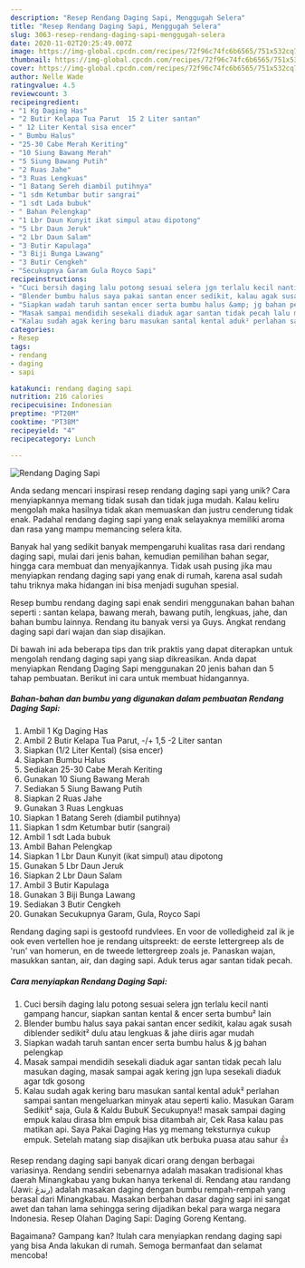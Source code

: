 ```yaml
---
description: "Resep Rendang Daging Sapi, Menggugah Selera"
title: "Resep Rendang Daging Sapi, Menggugah Selera"
slug: 3063-resep-rendang-daging-sapi-menggugah-selera
date: 2020-11-02T20:25:49.007Z
image: https://img-global.cpcdn.com/recipes/72f96c74fc6b6565/751x532cq70/rendang-daging-sapi-foto-resep-utama.jpg
thumbnail: https://img-global.cpcdn.com/recipes/72f96c74fc6b6565/751x532cq70/rendang-daging-sapi-foto-resep-utama.jpg
cover: https://img-global.cpcdn.com/recipes/72f96c74fc6b6565/751x532cq70/rendang-daging-sapi-foto-resep-utama.jpg
author: Nelle Wade
ratingvalue: 4.5
reviewcount: 3
recipeingredient:
- "1 Kg Daging Has"
- "2 Butir Kelapa Tua Parut  15 2 Liter santan"
- " 12 Liter Kental sisa encer"
- " Bumbu Halus"
- "25-30 Cabe Merah Keriting"
- "10 Siung Bawang Merah"
- "5 Siung Bawang Putih"
- "2 Ruas Jahe"
- "3 Ruas Lengkuas"
- "1 Batang Sereh diambil putihnya"
- "1 sdm Ketumbar butir sangrai"
- "1 sdt Lada bubuk"
- " Bahan Pelengkap"
- "1 Lbr Daun Kunyit ikat simpul atau dipotong"
- "5 Lbr Daun Jeruk"
- "2 Lbr Daun Salam"
- "3 Butir Kapulaga"
- "3 Biji Bunga Lawang"
- "3 Butir Cengkeh"
- "Secukupnya Garam Gula Royco Sapi"
recipeinstructions:
- "Cuci bersih daging lalu potong sesuai selera jgn terlalu kecil nanti gampang hancur, siapkan santan kental &amp; encer serta bumbu² lain"
- "Blender bumbu halus saya pakai santan encer sedikit, kalau agak susah diblender sedikit² dulu atau lengkuas &amp; jahe diiris agar mudah"
- "Siapkan wadah taruh santan encer serta bumbu halus &amp; jg bahan pelengkap"
- "Masak sampai mendidih sesekali diaduk agar santan tidak pecah lalu masukan daging, masak sampai agak kering jgn lupa sesekali diaduk agar tdk gosong"
- "Kalau sudah agak kering baru masukan santal kental aduk² perlahan sampai santan mengeluarkan minyak atau seperti kalio. Masukan Garam Sedikit² saja, Gula &amp; Kaldu BubuK Secukupnya!! masak sampai daging empuk kalau dirasa blm empuk bisa ditambah air, Cek Rasa kalau pas matikan api. Saya Pakai Daging Has yg memang teksturnya cukup empuk. Setelah matang siap disajikan utk berbuka puasa atau sahur 👍"
categories:
- Resep
tags:
- rendang
- daging
- sapi

katakunci: rendang daging sapi 
nutrition: 216 calories
recipecuisine: Indonesian
preptime: "PT20M"
cooktime: "PT38M"
recipeyield: "4"
recipecategory: Lunch

---
```



![Rendang Daging Sapi](https://img-global.cpcdn.com/recipes/72f96c74fc6b6565/751x532cq70/rendang-daging-sapi-foto-resep-utama.jpg)

Anda sedang mencari inspirasi resep rendang daging sapi yang unik? Cara menyiapkannya memang tidak susah dan tidak juga mudah. Kalau keliru mengolah maka hasilnya tidak akan memuaskan dan justru cenderung tidak enak. Padahal rendang daging sapi yang enak selayaknya memiliki aroma dan rasa yang mampu memancing selera kita.

Banyak hal yang sedikit banyak mempengaruhi kualitas rasa dari rendang daging sapi, mulai dari jenis bahan, kemudian pemilihan bahan segar, hingga cara membuat dan menyajikannya. Tidak usah pusing jika mau menyiapkan rendang daging sapi yang enak di rumah, karena asal sudah tahu triknya maka hidangan ini bisa menjadi suguhan spesial.

Resep bumbu rendang daging sapi enak sendiri menggunakan bahan bahan seperti : santan kelapa, bawang merah, bawang putih, lengkuas, jahe, dan bahan bumbu lainnya. Rendang itu banyak versi ya Guys. Angkat rendang daging sapi dari wajan dan siap disajikan.


Di bawah ini ada beberapa tips dan trik praktis yang dapat diterapkan untuk mengolah rendang daging sapi yang siap dikreasikan. Anda dapat menyiapkan Rendang Daging Sapi menggunakan 20 jenis bahan dan 5 tahap pembuatan. Berikut ini cara untuk membuat hidangannya.

<!--inarticleads1-->

##### Bahan-bahan dan bumbu yang digunakan dalam pembuatan Rendang Daging Sapi:

1. Ambil 1 Kg Daging Has
1. Ambil 2 Butir Kelapa Tua Parut, -/+ 1,5 -2 Liter santan
1. Siapkan  (1/2 Liter Kental) (sisa encer)
1. Siapkan  Bumbu Halus
1. Sediakan 25-30 Cabe Merah Keriting
1. Gunakan 10 Siung Bawang Merah
1. Sediakan 5 Siung Bawang Putih
1. Siapkan 2 Ruas Jahe
1. Gunakan 3 Ruas Lengkuas
1. Siapkan 1 Batang Sereh (diambil putihnya)
1. Siapkan 1 sdm Ketumbar butir (sangrai)
1. Ambil 1 sdt Lada bubuk
1. Ambil  Bahan Pelengkap
1. Siapkan 1 Lbr Daun Kunyit (ikat simpul) atau dipotong
1. Gunakan 5 Lbr Daun Jeruk
1. Siapkan 2 Lbr Daun Salam
1. Ambil 3 Butir Kapulaga
1. Gunakan 3 Biji Bunga Lawang
1. Sediakan 3 Butir Cengkeh
1. Gunakan Secukupnya Garam, Gula, Royco Sapi


Rendang daging sapi is gestoofd rundvlees. En voor de volledigheid zal ik je ook even vertellen hoe je rendang uitspreekt: de eerste lettergreep als de &#39;run&#39; van homerun, en de tweede lettergreep zoals je. Panaskan wajan, masukkan santan, air, dan daging sapi. Aduk terus agar santan tidak pecah. 

<!--inarticleads2-->

##### Cara menyiapkan Rendang Daging Sapi:

1. Cuci bersih daging lalu potong sesuai selera jgn terlalu kecil nanti gampang hancur, siapkan santan kental &amp; encer serta bumbu² lain
1. Blender bumbu halus saya pakai santan encer sedikit, kalau agak susah diblender sedikit² dulu atau lengkuas &amp; jahe diiris agar mudah
1. Siapkan wadah taruh santan encer serta bumbu halus &amp; jg bahan pelengkap
1. Masak sampai mendidih sesekali diaduk agar santan tidak pecah lalu masukan daging, masak sampai agak kering jgn lupa sesekali diaduk agar tdk gosong
1. Kalau sudah agak kering baru masukan santal kental aduk² perlahan sampai santan mengeluarkan minyak atau seperti kalio. Masukan Garam Sedikit² saja, Gula &amp; Kaldu BubuK Secukupnya!! masak sampai daging empuk kalau dirasa blm empuk bisa ditambah air, Cek Rasa kalau pas matikan api. Saya Pakai Daging Has yg memang teksturnya cukup empuk. Setelah matang siap disajikan utk berbuka puasa atau sahur 👍


Resep rendang daging sapi banyak dicari orang dengan berbagai variasinya. Rendang sendiri sebenarnya adalah masakan tradisional khas daerah Minangkabau yang bukan hanya terkenal di. Rendang atau randang (Jawi: رندڠ) adalah masakan daging dengan bumbu rempah-rempah yang berasal dari Minangkabau. Masakan berbahan dasar daging sapi ini sangat awet dan tahan lama sehingga sering dijadikan bekal para warga negara Indonesia. Resep Olahan Daging Sapi: Daging Goreng Kentang. 

Bagaimana? Gampang kan? Itulah cara menyiapkan rendang daging sapi yang bisa Anda lakukan di rumah. Semoga bermanfaat dan selamat mencoba!
